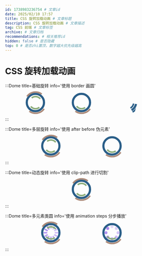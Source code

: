 ```yaml
---
id: 1738983236754 # 文章id
date: 2025/02/10 17:57
title: CSS 旋转加载动画 # 文章标题
description: CSS 旋转加载动画 # 文章描述
tag: CSS 前端 # 文章标签
archive: # 文章归档
recommendations: # 相关推荐id
hidden: false # 是否隐藏
top: 0 # 是否zhi置顶，数字越大优先级越高
---
```


# CSS 旋转加载动画

:::Dome title=基础旋转 info='使用 border 画圆'

<div class="flex">
  <div class="circle circle1"></div>
  <div class="circle circle2"></div>
  <div class="circle circle3"></div>
</div>

<style>
  .flex {
    display: flex;
    justify-content: space-evenly;
    flex-wrap: wrap;
    gap: 20px;
    align-items: center;
  }

  /* 整体 */
  .circle {
    font-size: 50px;
    width: 1em;
    height: 1em;
    border-radius: 50%;
    border: 0.15em solid #2a5e88;
    animation: rotate 1s infinite linear;
  }

  /* 个体1 */
  .circle1 {
    border-left-color: transparent;
  }
  
  /* 个体2 */
  .circle2 {
    border-left-color: transparent;
    border-right-color: transparent;
  }
  
  /* 个体3 */
  .circle3 {
    border-left-color: #2a5e8833;
    border-right-color: #2a5e8833;
  }

  /* 动画 */
  @keyframes rotate {
    0% {
      transform: rotate(0deg);
    }
    100% {
      transform: rotate(360deg);
    }
  }
</style>

:::

:::Dome title=多层旋转 info='使用 after before 伪元素'

<div class="flex">
  <div class="circle circle1"></div>
  <div class="circle circle2"></div>
</div>

<style>
  .flex {
    display: flex;
    justify-content: space-evenly;
    flex-wrap: wrap;
    gap: 20px;
    align-items: center;
  }

  /* 整体 */
  .circle {
    position: relative;
    font-size: 50px;
    width: 1em;
    height: 1em;
    border-radius: 50%;
    border: 0.1em solid #2a5e88;
    animation: rotate 1s infinite linear;
  }
  .circle::before {
    content: '';
    position: absolute;
    width: 1.3em;
    height: 1.3em;
    left: -0.25em;
    top: -0.25em;
    border-radius: 50%;
    border: 0.1em solid #2a5e88;
  }
  .circle::after {
    content: '';
    position: absolute;
    width: 0.7em;
    height: 0.7em;
    left: 0.05em;
    top: 0.05em;
    border-radius: 50%;
    border: 0.1em solid #2a5e88;
  }

  /* 个体1 */
  .circle1 {
    border-left-color: transparent;
    border-right-color: transparent;
  }
  .circle1::before {
    border-color: #a87;
    border-left-color: transparent;
    border-right-color: transparent;
    animation: rotate 2s infinite linear reverse;
  }
  .circle1::after {
    border-color: #8a7;
    border-left-color: transparent;
    border-right-color: transparent;
    animation: rotate 3s infinite linear;
  }
  
  /* 个体2 */
  .circle2 {
    border-left-color: transparent;
    border-right-color: transparent;
    border-top-color: transparent;
  }
  .circle2::before {
    border-color: #a87;
    border-left-color: transparent;
    border-right-color: transparent;
    border-top-color: transparent;
    animation: rotate 2s infinite linear reverse;
  }
  .circle2::after {
    border-color: #8a7;
    border-left-color: transparent;
    border-right-color: transparent;
    border-top-color: transparent;
    animation: rotate 2s infinite linear;
  }
  
  /* 动画 */
  @keyframes rotate {
    0% {
      transform: rotate(0deg);
    }
    100% {
      transform: rotate(360deg);
    }
  }
</style>

:::

:::Dome title=动态旋转 info='使用 clip-path 进行切割'

<div class="flex">
  <div class="circle circle1"></div>
</div>

<style>
  .flex {
    display: flex;
    justify-content: space-evenly;
    flex-wrap: wrap;
    gap: 20px;
    align-items: center;
  }

  /* 整体 */
  .circle {
    position: relative;
    font-size: 50px;
    width: 1em;
    height: 1em;
    border-radius: 50%;
    border: 0.15em solid #2a5e88;
    animation: clip 2s infinite linear;
  } 

  /* 个体1 */
  .circle1 {
  }

  /* 动画 */
  @keyframes clip {
    0% {
      transform: rotate(0deg);
      clip-path: polygon(50% 50%,  100% 100%, 100% 50%, 100% 50%, 100% 50%, 100% 50%, 100% 50%);
    }
    14.3% {
      clip-path: polygon(50% 50%,  100% 100%, 100% 50%, 100% 0%, 100% 0%, 100% 0%, 100% 0%);
    }
    28.6% {
      clip-path: polygon(50% 50%,  100% 100%, 100% 50%, 100% 0%, 0% 0%, 0% 0%, 0% 0%);
    }
    42.6% {
      clip-path: polygon(50% 50%,  100% 100%, 100% 50%, 100% 0%, 0% 0%, 0% 100%, 0% 100%);
    }
    50% {
      transform: rotate(500deg);
      clip-path: polygon(50% 50%,  100% 100%, 100% 50%, 100% 0%, 0% 0%, 0% 100%, 50% 100%);
    }
    57.1% {
      clip-path: polygon(50% 50%,  100% 100%, 100% 50%, 100% 0%, 0% 0%, 0% 100%, 0% 100%);
    }
    71.4% {
      clip-path: polygon(50% 50%,  100% 100%, 100% 50%, 100% 0%, 0% 0%, 0% 0%, 0% 0%);
    }
    85.7% {
      clip-path: polygon(50% 50%,  100% 100%, 100% 50%, 100% 0%, 100% 0%, 100% 0%, 100% 0%);
    }
    100% {
      transform: rotate(720deg);
      clip-path: polygon(50% 50%,  100% 100%, 100% 50%, 100% 50%, 100% 50%, 100% 50%, 100% 50%);
    }
  }
</style>

:::

:::Dome title=多元素类圆 info='使用 animation steps 分步播放'

<div class="flex">
  <div class="circle circle1">
    <div style="rotate: 0deg; opacity: 0.4" ></div>
    <div style="rotate: 30deg; opacity: 0.45" ></div>
    <div style="rotate: 60deg; opacity: 0.5" ></div>
    <div style="rotate: 90deg; opacity: 0.55" ></div>
    <div style="rotate: 120deg; opacity: 0.6" ></div>
    <div style="rotate: 150deg; opacity: 0.65" ></div>
    <div style="rotate: 180deg; opacity: 0.7" ></div>
    <div style="rotate: 210deg; opacity: 0.75" ></div>
    <div style="rotate: 240deg; opacity: 0.8" ></div>
    <div style="rotate: 270deg; opacity: 0.85" ></div>
    <div style="rotate: 300deg; opacity: 0.9" ></div>
    <div style="rotate: 330deg; opacity: 0.95" ></div>
  </div>
  <div class="circle circle2">
    <div style="rotate: 0deg; opacity: 0.3" ></div>
    <div style="rotate: 45deg; opacity: 0.4" ></div>
    <div style="rotate: 90deg; opacity: 0.5" ></div>
    <div style="rotate: 135deg; opacity: 0.6" ></div>
    <div style="rotate: 180deg; opacity: 0.7" ></div>
    <div style="rotate: 225deg; opacity: 0.8" ></div>
    <div style="rotate: 270deg; opacity: 0.9" ></div>
    <div style="rotate: 315deg; opacity: 1" ></div>
  </div>
</div>

<style>
  .flex {
    display: flex;
    justify-content: space-evenly;
    flex-wrap: wrap;
    gap: 20px;
    align-items: center;
  }

  /* 整体 */
  .circle {
    position: relative;
    font-size: 50px;
    width: 1em;
    height: 1em;
  }
  .circle > div {
    position: absolute;
    top: 0;
    background: #a8e;
    transform-origin: center 0.5em;
  }

  /* 个体1 */
  .circle1 {
    animation: rotate 1s steps(12) 0s infinite;
  }
  .circle1 > div {
    left: calc(50% - 0.05em);
    height: 0.25em;
    width: 0.1em;
    border-radius: 1em;
  }

  /* 个体2 */
  .circle2 {
    animation: rotate 1s steps(8) 0s infinite;
  }
  .circle2 > div {
    left: calc(50% - 0.1em);
    height: 0.2em;
    width: 0.2em;
    border-radius: 1em;
  }

  /* 动画 */
  @keyframes rotate {
    0% {
      transform: rotate(0deg);
    }
    100% {
      transform: rotate(360deg);
    }
  }
</style>

:::
